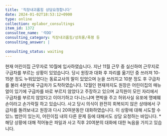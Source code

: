 ```yaml
---
title: '직장내괴롭힘 상담요청합니다'
date: 2024-01-02T18:53:12+0900
type: online
collection: eplabor_consultings
item_id: 1372
consultee_name: '석OO'
consulting_category: 직장내괴롭힘/성희롱/폭행 등
consulting_answer: |
    
consulting_status: waiting
---
```


현재 어린이집 근무자로 10월에 입사하였습니다. 지난 11월 근무 중 실신하여 근무지로 구급차를 부르는 상황이 있었습니다. 당시 원장과 대화 후 자리를 옮기던 중 쓰러져 10-15분 정도 누워있었다는 동료교사의 말이 있었으며 눈을 쓰러지고 10분 정도 후 구급차를 불러 4분만에 구급차가 도착하였습니다. 12월인 현재까지도 원장은 어린이집의 매뉴얼이 있기에 구급차를 바로 부르지 않았다고 주장하고 있으며 교직원이 모인 자리에서 구급차를 부르지 않았다고 이야기하고 다니느냐며 면박을 주고 허위사실 유포에 명예훼손이라고 손가락질 하고 있습니다. 사고 당시 의식이 완전히 회복되지 않은 상태에서 구급차를 돌려보내고 원장과 다시 20여분동안 대화하였습니다. 이 상황에 대해 시도할 수 있느 법안이 있는지, 어린이집 내의 다른 문제 등에 대해서도 상담 요청하는 바입니다. *해당 상황에 대해 적어놓은 파일과 사고 직후 20여분의 대화에 대한 녹음을 가지고 있습니다.
